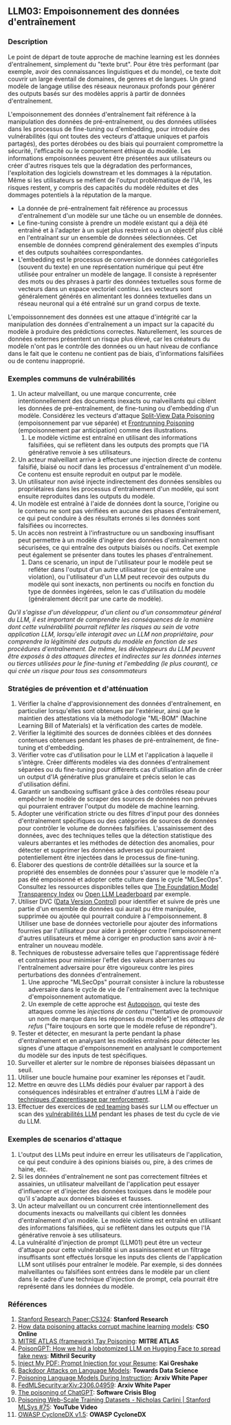 ## LLM03: Empoisonnement des données d'entraînement

### Description

Le point de départ de toute approche de machine learning est les données d'entraînement, simplement du "texte brut". Pour être très performant (par exemple, avoir des connaissances linguistiques et du monde), ce texte doit couvrir un large éventail de domaines, de genres et de langues. Un grand modèle de langage utilise des réseaux neuronaux profonds pour générer des outputs basés sur des modèles appris à partir de données d'entraînement.

L'empoisonnement des données d'entraînement fait référence à la manipulation des données de pré-entraînement, ou des données utilisées dans les processus de fine-tuning ou d'embedding, pour introduire des vulnérabilités (qui ont toutes des vecteurs d'attaque uniques et parfois partagés), des portes dérobées ou des biais qui pourraient compromettre la sécurité, l'efficacité ou le comportement éthique du modèle. Les informations empoisonnées peuvent être présentées aux utilisateurs ou créer d'autres risques tels que la dégradation des performances, l'exploitation des logiciels downstream et les dommages à la réputation. Même si les utilisateurs se méfient de l'output problématique de l'IA, les risques restent, y compris des capacités du modèle réduites et des dommages potentiels à la réputation de la marque.

- La donnée de pré-entraînement fait référence au processus d'entraînement d'un modèle sur une tâche ou un ensemble de données.
- Le fine-tuning consiste à prendre un modèle existant qui a déjà été entraîné et à l'adapter à un sujet plus restreint ou à un objectif plus ciblé en l'entraînant sur un ensemble de données sélectionnées. Cet ensemble de données comprend généralement des exemples d'inputs et des outputs souhaitées correspondantes.
- L'embedding est le processus de conversion de données catégorielles (souvent du texte) en une représentation numérique qui peut être utilisée pour entraîner un modèle de langage. Il consiste à représenter des mots ou des phrases à partir des données textuelles sous forme de vecteurs dans un espace vectoriel continu. Les vecteurs sont généralement générés en alimentant les données textuelles dans un réseau neuronal qui a été entraîné sur un grand corpus de texte.

L'empoissonnement des données est une attaque d'intégrité car la manipulation des données d'entraînement a un impact sur la capacité du modèle à produire des prédictions correctes. Naturellement, les sources de données externes présentent un risque plus élevé, car les créateurs du modèle n'ont pas le contrôle des données ou un haut niveau de confiance dans le fait que le contenu ne contient pas de biais, d'informations falsifiées ou de contenu inapproprié.

### Exemples communs de vulnérabilités

1. Un acteur malveillant, ou une marque concurrente, crée intentionnellement des documents inexacts ou malveillants qui ciblent les données de pré-entraînement, de fine-tuning ou d'embedding d'un modèle. Considérez les vecteurs d'attaque [Split-View Data Poisoning](https://github.com/GangGreenTemperTatum/speaking/blob/main/dc604/hacker-summer-camp-23/Ads%20_%20Poisoning%20Web%20Training%20Datasets%20_%20Flow%20Diagram%20-%20Exploit%201%20Split-View%20Data%20Poisoning.jpeg) (empoisonnement par vue séparée) et [Frontrunning Poisoning](https://github.com/GangGreenTemperTatum/speaking/blob/main/dc604/hacker-summer-camp-23/Ads%20_%20Poisoning%20Web%20Training%20Datasets%20_%20Flow%20Diagram%20-%20Exploit%202%20Frontrunning%20Data%20Poisoning.jpeg) (empoisonnement par anticipation) comme des illustrations.
   1. Le modèle victime est entraîné en utilisant des informations falsifiées, qui se reflètent dans les outputs des prompts que l'IA générative renvoie à ses utilisateurs.
2. Un acteur malveillant arrive à effectuer une injection directe de contenu falsifié, biaisé ou nocif dans les processus d'entraînement d'un modèle. Ce contenu est ensuite reproduit en output par le modèle.
3. Un utilisateur non avisé injecte indirectement des données sensibles ou propriétaires dans les processus d'entraînement d'un modèle, qui sont ensuite reproduites dans les outputs du modèle.
4. Un modèle est entraîné à l'aide de données dont la source, l'origine ou le contenu ne sont pas vérifiées en aucune des phases d'entraînement, ce qui peut conduire à des résultats erronés si les données sont falsifiées ou incorrectes.
5. Un accès non restreint à l'infrastructure ou un sandboxing insuffisant peut permettre à un modèle d'ingérer des données d'entraînement non sécurisées, ce qui entraîne des outputs biaisés ou nocifs. Cet exemple peut également se présenter dans toutes les phases d'entraînement.
   1. Dans ce scenario, un input de l'utilisateur pour le modèle peut se refléter dans l'output d'un autre utilisateur (ce qui entraîne une violation), ou l'utilisateur d'un LLM peut recevoir des outputs du modèle qui sont inexacts, non pertinents ou nocifs en fonction du type de données ingérées, selon le cas d'utilisation du modèle (généralement décrit par une carte de modèle).

*Qu'il s'agisse d'un développeur, d'un client ou d'un consommateur général du LLM, il est important de comprendre les conséquences de la manière dont cette vulnérabilité pourrait refléter les risques au sein de votre application LLM, lorsqu'elle interagit avec un LLM non propriétaire, pour comprendre la légitimité des outputs du modèle en fonction de ses procédures d'entraînement. De même, les développeurs du LLM peuvent être exposés à des attaques directes et indirectes sur les données internes ou tierces utilisées pour le fine-tuning et l'embedding (le plus courant), ce qui crée un risque pour tous ses consommateurs*

### Stratégies de prévention et d'atténuation

1. Vérifier la chaîne d'approvisionnement des données d'entraînement, en particulier lorsqu'elles sont obtenues par l'extérieur, ainsi que le maintien des attestations via la méthodologie "ML-BOM" (Machine Learning Bill of Materials) et la vérification des cartes de modèle.
2. Vérifier la légitimité des sources de données ciblées et des données contenues obtenues pendant les phases de pré-entraînement, de fine-tuning et d'embedding.
3. Vérifier votre cas d'utilisation pour le LLM et l'application à laquelle il s'intègre. Créer différents modèles via des données d'entraînement séparées ou du fine-tuning pour différents cas d'utilisation afin de créer un output d'IA générative plus granulaire et précis selon le cas d'utilisation défini.
4. Garantir un sandboxing suffisant grâce à des contrôles réseau pour empêcher le modèle de scraper des sources de données non prévues qui pourraient entraver l'output du modèle de machine learning.
5. Adopter une vérification stricte ou des filtres d'input pour des données d'entraînement spécifiques ou des catégories de sources de données pour contrôler le volume de données falsifiées. L'assainissement des données, avec des techniques telles que la détection statistique des valeurs aberrantes et les méthodes de détection des anomalies, pour détecter et supprimer les données adverses qui pourraient potentiellement être injectées dans le processus de fine-tuning.
6. Élaborer des questions de contrôle détaillées sur la source et la propriété des ensembles de données pour s'assurer que le modèle n'a pas été empoisonné et adopter cette culture dans le cycle "MLSecOps". Consultez les ressources disponibles telles que [The Foundation Model Transparency Index](https://crfm.stanford.edu/fmti/) ou [Open LLM Leaderboard](https://huggingface.co/spaces/HuggingFaceH4/open_llm_leaderboard) par exemple.
7. Utiliser DVC ([Data Version Control](https://dvc.org/doc/user-guide/analytics)) pour identifier et suivre de près une partie d'un ensemble de données qui aurait pu être manipulée, supprimée ou ajoutée qui pourrait conduire à l'empoisonnement.
8 Utiliser une base de données vectorielle pour ajouter des informations fournies par l'utilisateur pour aider à protéger contre l'empoisonnement d'autres utilisateurs et même à corriger en production sans avoir à ré-entraîner un nouveau modèle.
9. Techniques de robustesse adversaire telles que l'apprentissage fédéré et contraintes pour minimiser l'effet des valeurs aberrantes ou l'entraînement adversaire pour être vigoureux contre les pires perturbations des données d'entraînement.
   1. Une approche "MLSecOps" pourrait consister à inclure la robustesse adversaire dans le cycle de vie de l'entraînement avec la technique d'empoisonnement automatique.
   2. Un exemple de cette approche est [Autopoison](https://github.com/azshue/AutoPoison), qui teste des attaques comme les *injections de contenu* ("tentative de promouvoir un nom de marque dans les réponses du modèle") et les *attaques de refus* ("faire toujours en sorte que le modèle refuse de répondre").
10. Tester et détecter, en mesurant la perte pendant la phase d'entraînement et en analysant les modèles entraînés pour détecter les signes d'une attaque d'empoisonnement en analysant le comportement du modèle sur des inputs de test spécifiques.
   1. Surveiller et alerter sur le nombre de réponses biaisées dépassant un seuil.
   2. Utiliser une boucle humaine pour examiner les réponses et l'audit.
   3. Mettre en œuvre des LLMs dédiés pour évaluer par rapport à des conséquences indésirables et entraîner d'autres LLM à l'aide de [techniques d'apprentissage par renforcement](https://wandb.ai/ayush-thakur/Intro-RLAIF/reports/An-Introduction-to-Training-LLMs-Using-Reinforcement-Learning-From-Human-Feedback-RLHF---VmlldzozMzYyNjcy).
   4. Effectuer des exercices de [red teaming](https://www.anthropic.com/index/red-teaming-language-models-to-reduce-harms-methods-scaling-behaviors-and-lessons-learned) basés sur LLM ou effectuer un scan des [vulnérabilités LLM](https://github.com/leondz/garak) pendant les phases de test du cycle de vie du LLM.

### Exemples de scenarios d'attaque

1. L'output des LLMs peut induire en erreur les utilisateurs de l'application, ce qui peut conduire à des opinions biaisés ou, pire, à des crimes de haine, etc.
2. Si les données d'entraînement ne sont pas correctement filtrées et assainies, un utilisateur malveillant de l'application peut essayer d'influencer et d'injecter des données toxiques dans le modèle pour qu'il s'adapte aux données biaisées et fausses.
3. Un acteur malveillant ou un concurrent crée intentionnellement des documents inexacts ou malveillants qui ciblent les données d'entraînement d'un modèle. Le modèle victime est entraîné en utilisant des informations falsifiées, qui se reflètent dans les outputs que l'IA générative renvoie à ses utilisateurs.
4. La vulnéralité d'injection de prompt (LLM01) peut être un vecteur d'attaque pour cette vulnérabilité si un assainissement et un filtrage insuffisants sont effectués lorsque les inputs des clients de l'application LLM sont utilisés pour entraîner le modèle. Par exemple, si des données malveillantes ou falsifiées sont entrées dans le modèle par un client dans le cadre d'une technique d'injection de prompt, cela pourrait être représenté dans les données du modèle.

### Références

1. [Stanford Research Paper:CS324](https://stanford-cs324.github.io/winter2022/lectures/data/): **Stanford Research**
2. [How data poisoning attacks corrupt machine learning models](https://www.csoonline.com/article/3613932/how-data-poisoning-attacks-corrupt-machine-learning-models.html): **CSO Online**
3. [MITRE ATLAS (framework) Tay Poisoning](https://atlas.mitre.org/studies/AML.CS0009/): **MITRE ATLAS**
4. [PoisonGPT: How we hid a lobotomized LLM on Hugging Face to spread fake news](https://blog.mithrilsecurity.io/poisongpt-how-we-hid-a-lobotomized-llm-on-hugging-face-to-spread-fake-news/): **Mithril Security**
5. [Inject My PDF: Prompt Injection for your Resume](https://kai-greshake.de/posts/inject-my-pdf/): **Kai Greshake**
6. [Backdoor Attacks on Language Models](https://towardsdatascience.com/backdoor-attacks-on-language-models-can-we-trust-our-models-weights-73108f9dcb1f): **Towards Data Science**
7. [Poisoning Language Models During Instruction](https://arxiv.org/abs/2305.00944): **Arxiv White Paper**
8. [FedMLSecurity:arXiv:2306.04959](https://arxiv.org/abs/2306.04959): **Arxiv White Paper**
9. [The poisoning of ChatGPT](https://softwarecrisis.dev/letters/the-poisoning-of-chatgpt/): **Software Crisis Blog**
10. [Poisoning Web-Scale Training Datasets - Nicholas Carlini | Stanford MLSys #75](https://www.youtube.com/watch?v=h9jf1ikcGyk): **YouTube Video**
11. [OWASP CycloneDX v1.5](https://cyclonedx.org/capabilities/mlbom/): **OWASP CycloneDX**
